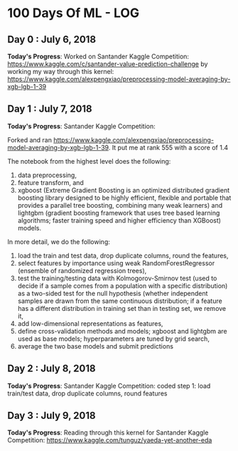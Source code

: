 # 100 Days Of ML - LOG

## Day 0 : July 6, 2018
**Today's Progress**: Worked on Santander Kaggle Competition: https://www.kaggle.com/c/santander-value-prediction-challenge by working my way through this kernel: https://www.kaggle.com/alexpengxiao/preprocessing-model-averaging-by-xgb-lgb-1-39

## Day 1 : July 7, 2018
**Today's Progress**: Santander Kaggle Competition: 

Forked and ran https://www.kaggle.com/alexpengxiao/preprocessing-model-averaging-by-xgb-lgb-1-39. It put me at rank 555 with a score of 1.4

The notebook from the highest level does the following: 
1) data preprocessing, 
2) feature transform, and 
3) xgboost (Extreme Gradient Boosting is an optimized distributed gradient boosting library designed to be highly efficient, flexible and portable that provides a parallel tree boosting, combining many weak learners) and lightgbm (gradient boosting framework that uses tree based learning algorithms; faster training speed and higher efficiency than XGBoost) models. 

In more detail, we do the following: 
1) load the train and test data, drop duplicate columns, round the features, 
2) select features by importance using weak RandomForestRegressor (ensemble of randomized regression trees), 
3) test the training/testing data with Kolmogorov-Smirnov test (used to decide if a sample comes from a population with a specific distribution) as a two-sided test for the null hypothesis (whether independent samples are drawn from the same continuous distribution; if a feature has a different distribution in training set than in testing set, we remove it,
4) add low-dimensional representations as features,
5) define cross-validation methods and models; xgboost and lightgbm are used as base models; hyperparameters are tuned by grid search,
6) average the two base models and submit predictions

## Day 2 : July 8, 2018
**Today's Progress**: Santander Kaggle Competition: coded step 1: load train/test data, drop duplicate columns, round features

## Day 3 : July 9, 2018
**Today's Progress**: Reading through this kernel for Santander Kaggle Competition:
https://www.kaggle.com/tunguz/yaeda-yet-another-eda
